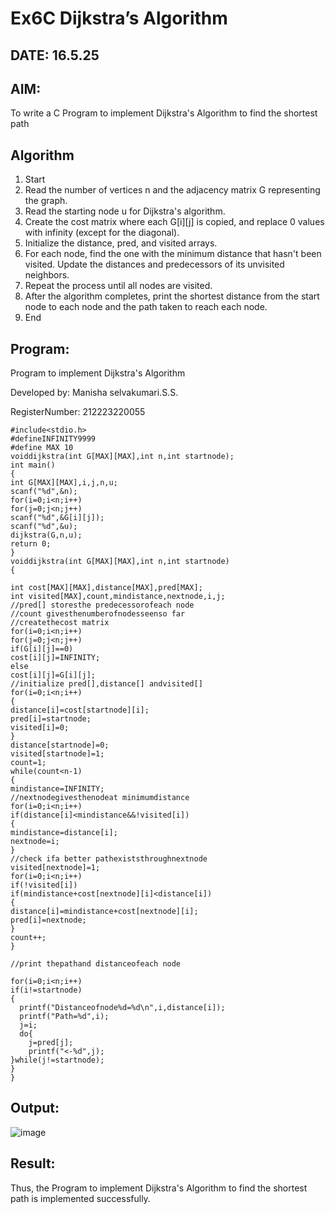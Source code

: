# Ex6C Dijkstra’s Algorithm
## DATE: 16.5.25

## AIM:
To write a C Program to implement Dijkstra's Algorithm to find the shortest path

## Algorithm
1.	Start
2.	Read the number of vertices n and the adjacency matrix G representing the graph.
3.	Read the starting node u for Dijkstra's algorithm.
4.	Create the cost matrix where each G[i][j] is copied, and replace 0 values with infinity (except for the diagonal).
5.	Initialize the distance, pred, and visited arrays.
6.	For each node, find the one with the minimum distance that hasn't been visited. Update the distances and predecessors of its unvisited neighbors.
7.	Repeat the process until all nodes are visited.
8.	After the algorithm completes, print the shortest distance from the start node to each node and the path taken to reach each node.
9.	End
 

## Program:

Program to implement Dijkstra's Algorithm 

Developed by: Manisha selvakumari.S.S.

RegisterNumber: 212223220055 


```
#include<stdio.h>
#defineINFINITY9999
#define MAX 10
voiddijkstra(int G[MAX][MAX],int n,int startnode);
int main()
{
int G[MAX][MAX],i,j,n,u;
scanf("%d",&n);
for(i=0;i<n;i++)
for(j=0;j<n;j++)
scanf("%d",&G[i][j]);
scanf("%d",&u);
dijkstra(G,n,u);
return 0;
}
voiddijkstra(int G[MAX][MAX],int n,int startnode)
{

int cost[MAX][MAX],distance[MAX],pred[MAX];
int visited[MAX],count,mindistance,nextnode,i,j;
//pred[] storesthe predecessorofeach node
//count givesthenumberofnodesseenso far
//createthecost matrix
for(i=0;i<n;i++)
for(j=0;j<n;j++)
if(G[i][j]==0)
cost[i][j]=INFINITY;
else
cost[i][j]=G[i][j];
//initialize pred[],distance[] andvisited[]
for(i=0;i<n;i++)
{
distance[i]=cost[startnode][i];
pred[i]=startnode;
visited[i]=0;
}
distance[startnode]=0;
visited[startnode]=1;
count=1;
while(count<n-1)
{
mindistance=INFINITY;
//nextnodegivesthenodeat minimumdistance
for(i=0;i<n;i++)
if(distance[i]<mindistance&&!visited[i])
{
mindistance=distance[i];
nextnode=i;
}
//check ifa better pathexiststhroughnextnode
visited[nextnode]=1;
for(i=0;i<n;i++)
if(!visited[i])
if(mindistance+cost[nextnode][i]<distance[i])
{
distance[i]=mindistance+cost[nextnode][i];
pred[i]=nextnode;
}
count++;
}

//print thepathand distanceofeach node
 
for(i=0;i<n;i++)
if(i!=startnode)
{
  printf("Distanceofnode%d=%d\n",i,distance[i]);
  printf("Path=%d",i);
  j=i;
  do{
    j=pred[j];
    printf("<-%d",j);
}while(j!=startnode);
}
}
```
## Output:
![image](https://github.com/user-attachments/assets/6285a974-1b8c-4c9a-9e32-33d4fdc35d39)



## Result:
Thus, the Program to implement Dijkstra's Algorithm to find the shortest path is implemented successfully.
